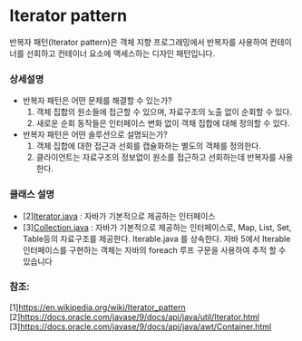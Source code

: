 # Iterator pattern
반복자 패턴(Iterator pattern)은 객체 지향 프로그래밍에서 반복자를 사용하여 컨테이너를 선회하고 컨테이너 요소에 액세스하는 디자인 패턴입니다.

### 상세설명
 - 반복자 패턴은 어떤 문제를 해결할 수 있는가?
   1. 객체 집합의 원소들에 접근할 수 있으며, 자료구조의 노출 없이 순회할 수 있다.
   2. 새로운 순회 동작들은 인터페이스 변화 없이 객채 집합에 대해 정의할 수 있다. 
 - 반복자 패턴은 어떤 솔루션으로 설명되는가?
   1. 객체 집합에 대한 접근과 선회를 캡슐화하는 별도의 객체를 정의한다.
   2. 클라이언트는 자료구조의 정보없이 원소를 접근하고 선회하는데 반복자를 사용한다.
   
### 클래스 설명
 - [2][Iterator.java](https://docs.oracle.com/javase/9/docs/api/java/util/Iterator.html) : 자바가 기본적으로 제공하는 인터페이스
 - [3][Collection.java](https://docs.oracle.com/javase/9/docs/api/java/awt/Container.html) : 자바가 기본적으로 제공하는 인터페이스로, Map, List, Set, Table등의 자료구조를 제공한다. Iterable.java 를 상속한다. 
자바 5에서 Iterable 인터페이스를 구현하는 객체는 자바의 foreach 루프 구문을 사용하여 추적 할 수 있습니다
    
### 참조:
[1]https://en.wikipedia.org/wiki/Iterator_pattern
[2]https://docs.oracle.com/javase/9/docs/api/java/util/Iterator.html
[3]https://docs.oracle.com/javase/9/docs/api/java/awt/Container.html